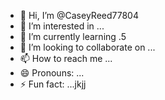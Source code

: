 - 👋 Hi, I’m @CaseyReed77804
- 👀 I’m interested in ...
- 🌱 I’m currently learning .5
- 💞️ I’m looking to collaborate on ...
- 📫 How to reach me ...
- 😄 Pronouns: ...
- ⚡ Fun fact: ...jkjj

<!---
CaseyReed77804/CaseyReed77804 is a ✨ special ✨ repository because its `README.md` (this file) appears on your GitHub profile.
You can click the Preview link to take a look at your changes.
--->
